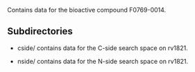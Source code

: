 Contains data for the bioactive compound F0769-0014.

## Subdirectories

- cside/ contains data for the C-side search space on rv1821.

- nside/ contains data for the N-side search space on rv1821.

